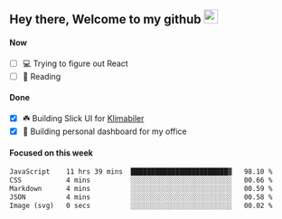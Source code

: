 ## Hey there, Welcome to my github <img src="https://media.giphy.com/media/hvRJCLFzcasrR4ia7z/giphy.gif" width="25px">

#### Now
- [ ] 💻 Trying to figure out React
- [ ] 📕 Reading

#### Done
- [x] ☘️ Building Slick UI for [Klimabiler](https://klimabiler.dk)
- [x] 🚀 Building personal dashboard for my office
 
 #### Focused on this week
<!--START_SECTION:waka-->

```txt
JavaScript    11 hrs 39 mins  ████████████████████████▓   98.10 %
CSS           4 mins          ░░░░░░░░░░░░░░░░░░░░░░░░░   00.66 %
Markdown      4 mins          ░░░░░░░░░░░░░░░░░░░░░░░░░   00.59 %
JSON          4 mins          ░░░░░░░░░░░░░░░░░░░░░░░░░   00.58 %
Image (svg)   0 secs          ░░░░░░░░░░░░░░░░░░░░░░░░░   00.02 %
```

<!--END_SECTION:waka-->

